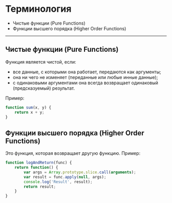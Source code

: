 # Терминология

* Чистые функции (Pure Functions)
* Функции высшего порядка (Higher Order Functions)

***

## Чистые функции (Pure Functions)

Функция является чистой, если:

* все данные, с которыми она работает, передаются как аргументы;
* она ни чего не изменяет (переданные или любые инные данные);
* с одинаковыми аргументами она всегда возвращает одинаковый (предсказуемый) результат.

Пример:

```js
function sum(x, y) {
    return x + y;
}
```

## Функции высшего порядка (Higher Order Functions)

Это функция, которая возвращает другую функцию. Пример:

```js
function logAndReturn(func) {
    return function() {
        var args = Array.prototype.slice.call(arguments);
        var result = func.apply(null, args);
        console.log('Result', result);
        return result;
    }
}
```
